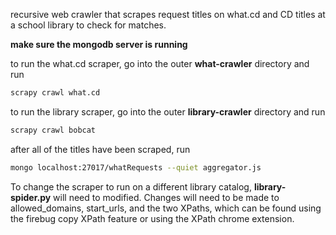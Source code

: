 recursive web crawler that scrapes request titles on what.cd and CD titles at a school library to check for matches. 


**make sure the mongodb server is running**

to run the what.cd scraper, go into the outer **what-crawler** directory and run
```bash
scrapy crawl what.cd
```

to run the library scraper, go into the outer **library-crawler** directory and run
```bash
scrapy crawl bobcat
```

after all of the titles have been scraped, run 
```bash
mongo localhost:27017/whatRequests --quiet aggregator.js
```

To change the scraper to run on a different library catalog, **library-spider.py** will need to modified.
Changes will need to be made to allowed_domains, start_urls, and the two XPaths, which can be found using the firebug copy XPath feature or using the XPath chrome extension.
